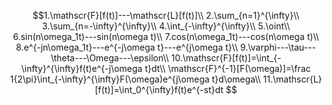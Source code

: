 $$1.\mathscr{F}[f(t)]---\mathscr{L}[f(t)]\\
2.\sum_{n=1}^{\infty}\\
3.\sum_{n=-\infty}^{\infty}\\
4.\int_{-\infty}^{\infty}\\
5.\oint\\
6.sin(n\omega_1t)---sin(n\omega t)\\
7.cos(n\omega_1t)---cos(n\omega t)\\
8.e^{-jn\omega_1t}---e^{-j\omega t}---e^{j\omega t}\\
9.\varphi---\tau---\theta---\Omega---\epsilon\\
10.\mathscr{F}[f(t)]=\int_{-\infty}^{\infty}f(t)e^{-j\omega t}dt\\
\mathscr{F}^{-1}[F(\omega)]=\frac 1{2\pi}\int_{-\infty}^{\infty}F(\omega)e^{j\omega t}d\omega\\
11.\mathscr{L}[f(t)]=\int_0^{\infty}f(t)e^{-st}dt
$$